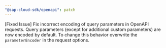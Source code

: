 ```yaml
---
"@sap-cloud-sdk/openapi": patch
---
```


[Fixed Issue] Fix incorrect encoding of query parameters in OpenAPI requests. Query parameters (except for additional custom parameters) are now encoded by default. To change this behavior overwrite the `parameterEncoder` in the request options.
